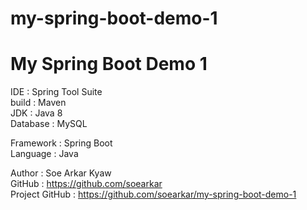 # my-spring-boot-demo-1
<h1> My Spring Boot Demo 1 </h1>

IDE : Spring Tool Suite <br>
build : Maven <br>
JDK : Java 8 <br>
Database : MySQL <br>

Framework : Spring Boot <br>
Language : Java <br>

Author : Soe Arkar Kyaw <br>
GitHub : https://github.com/soearkar <br>
Project GitHub : https://github.com/soearkar/my-spring-boot-demo-1

